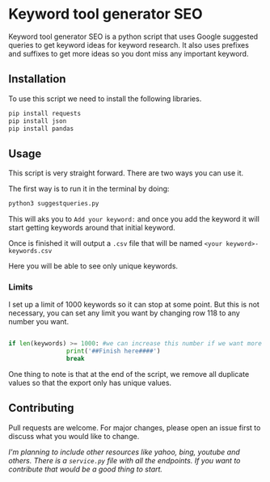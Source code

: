 # Keyword tool generator SEO

Keyword tool generator SEO is a python script that uses Google suggested queries to get keyword ideas for keyword research. It also uses prefixes and suffixes to get more ideas so you dont miss any important keyword.

## Installation

To use this script we need to install the following libraries.

```bash
pip install requests
pip install json
pip install pandas
```

## Usage

This script is very straight forward. There are two ways you can use it. 

The first way is to run it in the terminal by doing:

```bash
python3 suggestqueries.py
```

This will aks you to `Add your keyword:` and once you add the keyword it will start getting keywords around that initial keyword.

Once is finished it will output a `.csv` file that will be named `<your keyword>-keywords.csv`

Here you will be able to see only unique keywords. 


### Limits

I set up a limit of 1000 keywords so it can stop at some point. But this is not necessary, you can set any limit you want by changing row 118 to any number you want.

```python

if len(keywords) >= 1000: #we can increase this number if we want more keywords
                print('##Finish here####')
                break
```

One thing to note is that at the end of the script, we remove all duplicate values so that the export only has unique values. 


## Contributing
Pull requests are welcome. For major changes, please open an issue first to discuss what you would like to change.

*I'm planning to include other resources like yahoo, bing, youtube and others. There is a `service.py` file with all the endpoints. If you want to contribute that would be a good thing to start.*




